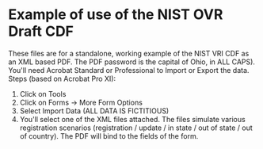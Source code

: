 # Example of use of the NIST OVR Draft CDF

These files are for a standalone, working example of the NIST VRI CDF as an XML based PDF. The PDF 
password is the capital of Ohio, in ALL CAPS). You'll need Acrobat Standard or Professional to Import or 
Export the data.
Steps (based on Acrobat Pro XI):

1. Click on Tools
2. Click on Forms -> More Form Options
3. Select Import Data (ALL DATA IS FICTITIOUS)
4. You'll select one of the XML files attached. The files simulate various registration scenarios (registration / update / in state / out of state / out of country). The PDF will bind to the fields of the form.
